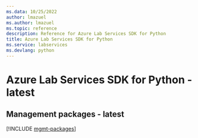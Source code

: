 ```yaml
---
ms.data: 10/25/2022
author: lmazuel
ms.author: lmazuel
ms.topic: reference
description: Reference for Azure Lab Services SDK for Python
title: Azure Lab Services SDK for Python
ms.service: labservices
ms.devlang: python
---
```

# Azure Lab Services SDK for Python - latest

## Management packages - latest
[!INCLUDE [mgmt-packages](lab-services-mgmt-index.md)]